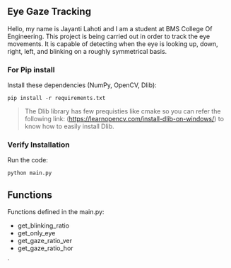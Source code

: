 ## Eye Gaze Tracking
Hello, my name is Jayanti Lahoti and I am a student at BMS College Of Engineering. This project is being carried out in order to track the eye movements. It is capable of detecting when the eye is looking up, down, right, left, and blinking on a roughly symmetrical basis.
### For Pip install
Install these dependencies (NumPy, OpenCV, Dlib):

```shell
pip install -r requirements.txt
```

> The Dlib library has few prequisties like cmake so you can refer the following link: (https://learnopencv.com/install-dlib-on-windows/) to know how to easily install Dlib.


### Verify Installation

Run the code:

```shell
python main.py
```
## Functions

Functions defined in the main.py:

- get_blinking_ratio 
- get_only_eye 
- get_gaze_ratio_ver 
- get_gaze_ratio_hor 






`


